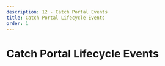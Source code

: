 ```yaml
---
description: 12 - Catch Portal Events
title: Catch Portal Lifecycle Events
order: 1
---
```


# Catch Portal Lifecycle Events

<!-- Portal lifecycle events allow you to execute actions on:

* Portal startup and shutdown
* Servlet service call
* Login and logout
* Layout (page) update

Lifecycle event listeners are OSGi components that implement the [LifecycleAction](https://github.com/liferay/liferay-portal/blob/7.2.x/portal-kernel/src/com/liferay/portal/kernel/events/LifecycleAction.java) interface. The event to catch is defined with the component's `key` property and the execution order with the `service.ranking` property. The higher the number, the higher the priority in the execution order (defaults to 0). In the example global startup listener below, the `processLifecycleEvent()` is executed once on portal startup:

```java
package com.liferay.training.login.events.post;

import com.liferay.mail.kernel.model.MailMessage;
import com.liferay.mail.kernel.service.MailService;
import com.liferay.portal.kernel.events.ActionException;
import com.liferay.portal.kernel.events.LifecycleAction;
import com.liferay.portal.kernel.events.LifecycleEvent;
import com.liferay.portal.kernel.exception.PortalException;
import com.liferay.portal.kernel.model.User;
import com.liferay.portal.kernel.service.UserService;
import javax.mail.internet.AddressException;
import javax.mail.internet.InternetAddress;
import org.osgi.service.component.annotations.Component;
import org.osgi.service.component.annotations.Reference;

/**
 * @author liferay
 */
@Component(
	immediate = true,
	property = {
		"key=global.startup.events",
		"service.ranking:Integer=100"
	},
	service = LifecycleAction.class
)
public class PortalStartupListener implements LifecycleAction {

	@Override
	public void processLifecycleEvent(LifecycleEvent lifecycleEvent)
			throws ActionException {
		try {

			MailMessage message = new MailMessage();

			message.setSubject("Lifecycle Event Notification");
			message.setBody("The portal was rebooted.");

			InternetAddress toAddress = new InternetAddress("servicedesk@example.com");
			InternetAddress fromAddress = new InternetAddress("do-not-reply@liferay.com");

			message.setTo(toAddress);
			message.setFrom(fromAddress);

			_mailService.sendEmail(message);

		} catch (PortalException e) {
			e.printStackTrace();
		} catch (AddressException e) {
			e.printStackTrace();
		}

	}

	@Reference
	protected MailService _mailService;
}
```

<br />

 Startup / Shutdown Events

Startup events are called once when either the portal (global prefix) or a portal instance (application prefix) starts up or shuts down:

|	 Key property        | Description 	|
| ------------- |---------------------|
|	 global.startup.events 	| Run once when the portal initializes	|
|	 global.shutdown.events	| Run once when the portal shuts down |
| application.startup.events | Run once for every portal instance that is initialized |
| application.shutdown.events | Run once for every instance that is shut down |

 Service Action Events

Service action events are processed before or after a request is processed. Note that service action events are executed on every request, including those for the static resources:

|		 Key property        |  Description 	|
| ------------- |---------------------|
| servlet.service.events.pre | Occurs before a service action |
| servlet.session.create.events | Occurs on session create |
| servlet.service.events.post | Occurs after a service action |
| servlet.service.destroy.events | Occurs on session destroy |

 Login Events

Login events allow you to catch an event pre and post login and logout:

| Key property        | Description 	|
| ------------- |---------------------|
| login.events.pre | Occurs pre-login |
| login.events.post | Occurs post-login |
| logout.events.pre | Occurs pre-logout |
| logout.events.post | Occurs post-logout |

<br />

 Layout Events

Layout events are triggered when a layout (page) is updated or deleted:

| Key property        | Description 	|
| ------------- |---------------------|
| layout.configuration.action.update | Occurs on layout update |
| layout.configuration.action.delete | Occurs on layout delete |


 Lifecycle Event Sequence

Below is an example of the sequence in which the lifecycle event listeners are being executed on login.
</div>

<img src="../images/lifecycle-event-flow.png" style="max-height:35%;" />

For the list of default lifecycle listeners, see the portal.properties (https://github.com/liferay/liferay-portal/blob/7.2.x/portal-impl/src/portal.properties) source.

 Steps for Creating a Portal Lifecycle Event Action

1. Create a LifecycleAction service component implementing the [LifecycleAction](https://github.com/liferay/liferay-portal/blob/7.2.x/portal-kernel/src/com/liferay/portal/kernel/events/LifecycleAction.java) interface
1. Define the lifecycle event with the `key` component property
1. If there are multiple listeners, define the execution order with the `service.ranking` property
1. Implement the `processLifecycleEvent()` method

 Module Lifecycle Events

By default, OSGi components are activated when all their references have been satisfied. Using a reference for the [ModuleServiceLifecycle](https://docs.liferay.com/ce/portal/7.2-latest/javadocs/portal-kernel/com/liferay/portal/kernel/module/framework/ModuleServiceLifecycle.html) interface in a component allows you to define a lifecycle event, when a component should be activated. This pattern is useful, for example, if your component's activation method should not be run before the portal database is initialized.

The following events are supported:

* DATABASE_INITIALIZED
* PORTAL_INITIALIZED
* SPRING_INITIALIZED

Below is an example of a component with a `ModuleServiceLifecycle` reference, which gets injected on PORTAL_INITIALIZED, triggering the component activation:

```java
package com.liferay.training.events.lifecycle.module;

import com.liferay.portal.kernel.module.framework.ModuleServiceLifecycle;

import java.util.Map;

import org.osgi.service.component.annotations.Activate;
import org.osgi.service.component.annotations.Component;
import org.osgi.service.component.annotations.Reference;

@Component
public class TrainingImpl implements TrainingApi {

	@Activate
	protected void activate(Map<Object, Object> properties) {

		// Components activation method will be run
		// when all the referenced services are initialized
		// Thus, this code block gets executed after PORTAL_INITIALIZED

	}

	@Reference(target = ModuleServiceLifecycle.PORTAL_INITIALIZED)
	private ModuleServiceLifecycle _portalInitialized;
}
```

> See more information on this topic in this Developer Network article: https://dev.liferay.com/develop/tutorials/-/knowledge_base/7-2/waiting-on-lifecycle-events.

<div class="summary">
<h3>Knowledge Check</h3>
<ul>
	<li>_________________________ are called once when either the portal (global prefix) or a portal instance (application prefix) starts up or shuts down.</li>
	<li>Service action events are processed before or after a _________________________ is processed.</li>
	<li>_________________________ events allow you to catch an event pre and post login and logout.</li>
	<li>Layout events are triggered when a layout (page) is __________________ or deleted.</li>
	<li>Using a reference for the _______________________ interface in a component allows you to define an event when a component should be activated and execute actions on the activation.</li>
</ul>
</div> -->
